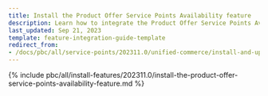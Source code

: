 ```yaml
---
title: Install the Product Offer Service Points Availability feature
description: Learn how to integrate the Product Offer Service Points Availability feature into your project
last_updated: Sep 21, 2023
template: feature-integration-guide-template
redirect_from:
- /docs/pbc/all/service-points/202311.0/unified-commerce/install-and-upgrade/install-the-product-offer-service-points-availability-feature.html
---
```


{% include pbc/all/install-features/202311.0/install-the-product-offer-service-points-availability-feature.md %} <!-- To edit, see /_includes/pbc/all/install-features/202311.0/install-the-product-offer-service-points-availability-feature.md -->
